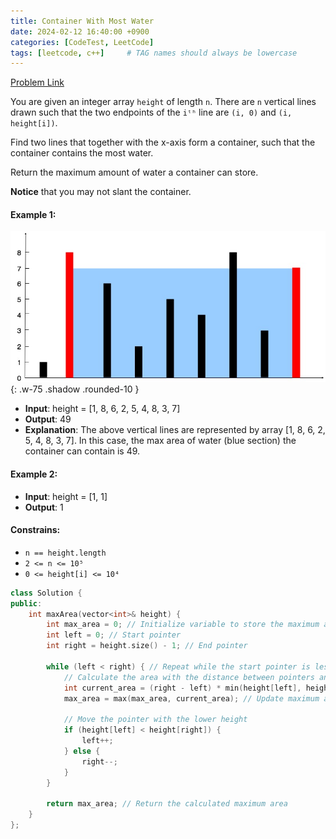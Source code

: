 ```yaml
---
title: Container With Most Water
date: 2024-02-12 16:40:00 +0900
categories: [CodeTest, LeetCode]
tags: [leetcode, c++]     # TAG names should always be lowercase
---
```


[Problem Link](https://leetcode.com/problems/container-with-most-water/)

You are given an integer array `height` of length `n`.
There are `n` vertical lines drawn such that the two endpoints of the `iᵗʰ` line are `(i, 0)` and `(i, height[i])`.

Find two lines that together with the x-axis form a container, such that the container contains the most water.

Return the maximum amount of water a container can store.

**Notice** that you may not slant the container.

#### Example 1:

![image](assets/post/leetcode/ContainerWithMostWater/0.jpg){: .w-75 .shadow .rounded-10 }

* **Input**: height = [1, 8, 6, 2, 5, 4, 8, 3, 7]
* **Output**: 49
* **Explanation**: The above vertical lines are represented by array [1, 8, 6, 2, 5, 4, 8, 3, 7]. In this case, the max area of water (blue section) the container can contain is 49.

#### Example 2:
* **Input**: height = [1, 1]
* **Output**: 1

#### Constrains:
* `n == height.length`
* `2 <= n <= 10⁵`
* `0 <= height[i] <= 10⁴`

```c++
class Solution {
public:
    int maxArea(vector<int>& height) {
        int max_area = 0; // Initialize variable to store the maximum area
        int left = 0; // Start pointer
        int right = height.size() - 1; // End pointer
        
        while (left < right) { // Repeat while the start pointer is less than the end pointer
            // Calculate the area with the distance between pointers and the lower height
            int current_area = (right - left) * min(height[left], height[right]);
            max_area = max(max_area, current_area); // Update maximum area
            
            // Move the pointer with the lower height
            if (height[left] < height[right]) {
                left++;
            } else {
                right--;
            }
        }
        
        return max_area; // Return the calculated maximum area
    }
};
```